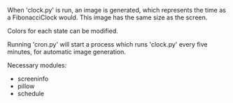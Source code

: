 When 'clock.py' is run, an image is generated, which represents the time as a FibonacciClock would. This image has the same size as the screen.

 Colors for each state can be modified.

Running 'cron.py' will start a process which runs 'clock.py' every five minutes, for automatic image generation.

Necessary modules:
  * screeninfo
  * pillow
  * schedule
